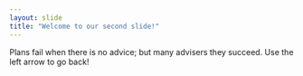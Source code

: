```yaml
---
layout: slide
title: "Welcome to our second slide!"
---
```

Plans fail when there is no advice; but many advisers they succeed.
Use the left arrow to go back!
